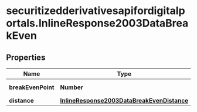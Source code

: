 # securitizedderivativesapifordigitalportals.InlineResponse2003DataBreakEven

## Properties

Name | Type | Description | Notes
------------ | ------------- | ------------- | -------------
**breakEvenPoint** | **Number** | Break even point. | [optional] 
**distance** | [**InlineResponse2003DataBreakEvenDistance**](InlineResponse2003DataBreakEvenDistance.md) |  | [optional] 



